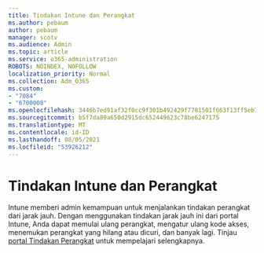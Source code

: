 ```yaml
---
title: Tindakan Intune dan Perangkat
ms.author: pebaum
author: pebaum
manager: scotv
ms.audience: Admin
ms.topic: article
ms.service: o365-administration
ROBOTS: NOINDEX, NOFOLLOW
localization_priority: Normal
ms.collection: Adm_O365
ms.custom:
- "7084"
- "6700008"
ms.openlocfilehash: 3446b7ed91af32f0cc9f301b492429f7781501f663f13ff5eb71374d23a65f83
ms.sourcegitcommit: b5f7da89a650d2915dc652449623c78be6247175
ms.translationtype: MT
ms.contentlocale: id-ID
ms.lasthandoff: 08/05/2021
ms.locfileid: "53926212"
---
```

# <a name="intune-and-device-actions"></a>Tindakan Intune dan Perangkat

Intune memberi admin kemampuan untuk menjalankan tindakan perangkat dari jarak jauh. Dengan menggunakan tindakan jarak jauh ini dari portal Intune, Anda dapat memulai ulang perangkat, mengatur ulang kode akses, menemukan perangkat yang hilang atau dicuri, dan banyak lagi. Tinjau [portal Tindakan Perangkat](https://docs.microsoft.com/mem/intune/remote-actions/) untuk mempelajari selengkapnya.

